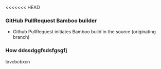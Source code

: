 <<<<<<< HEAD

### GitHub PullRequest Bamboo builder ###

* Github PullRequest initiates Bamboo build in the source (originating branch)


### How ddssdggfsdsfgsgfj
txvcbcbxcn
